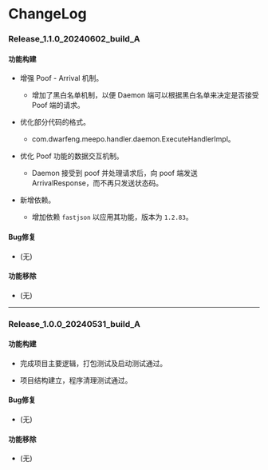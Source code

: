 # ChangeLog

### Release_1.1.0_20240602_build_A

#### 功能构建

- 增强 Poof - Arrival 机制。
  - 增加了黑白名单机制，以便 Daemon 端可以根据黑白名单来决定是否接受 Poof 端的请求。

- 优化部分代码的格式。
  - com.dwarfeng.meepo.handler.daemon.ExecuteHandlerImpl。

- 优化 Poof 功能的数据交互机制。
  - Daemon 接受到 poof 并处理请求后，向 poof 端发送 ArrivalResponse，而不再只发送状态码。

- 新增依赖。
  - 增加依赖 `fastjson` 以应用其功能，版本为 `1.2.83`。

#### Bug修复

- (无)

#### 功能移除

- (无)

---

### Release_1.0.0_20240531_build_A

#### 功能构建

- 完成项目主要逻辑，打包测试及启动测试通过。

- 项目结构建立，程序清理测试通过。

#### Bug修复

- (无)

#### 功能移除

- (无)
